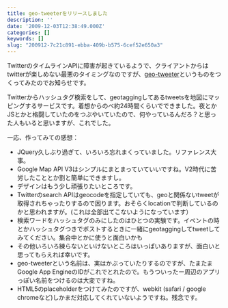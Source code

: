 ```yaml
---
title: geo-tweeterをリリースしました
description: ''
date: '2009-12-03T12:38:49.000Z'
categories: []
keywords: []
slug: "200912-7c21c891-ebba-409b-b575-6cef52e650a3"
---
```

TwitterのタイムラインAPIに障害が起きているようで、クライアントからはtwitterが楽しめない最悪のタイミングなのですが、[geo-tweeter](http://geo-tweeter.qli.jp/)というものをつくってみたのでお知らせです。

Twitterからハッシュタグ検索をして、geotaggingしてあるtweetsを地図にマッピングするサービスです。着想からのべ約24時間くらいでできました。夜とかJSとかと格闘していたのをつぶやいていたので、何やっているんだろ？と思った人もいると思いますが、これでした。

一応、作ってみての感想：

*   JQuery久しぶり過ぎて、いろいろ忘れまくっていました。リファレンス大事。
*   Google Map API V3はシンプルにまとまっていていいですね。V2時代に苦労したこととか割と簡単にできますし。
*   デザインはもう少し頑張りたいところです。
*   Twitterのsearch APIはgeocodeを指定していても、geoと関係ないtweetが取得されちゃったりするので困ります。おそらくlocationで判断しているのかと思われますが。(これは全部出てこないようになっています）
*   検索ワードをハッシュタグのみにしたのはひとつの実験です。イベントの時とかハッシュタグつきでポストするときに一緒にgeotaggingしてtweetしてみてください。集合中とかに使うと面白いかも
*   その他いろいろ練らないといけないところはいっぱいありますが、面白いと思ってもらえれば幸いです。
*   geo-tweeterという名前は、実はかぶっていたりするのですが、たまたまGoogle App EngineのIDがこれでとれたので。もうついったー周辺のアプリっぽい名前をつけるのは大変ですね。
*   HTML5のplaceholderをつけてみたのですが、webkit (safari / google chromeなど)しかまだ対応してくれていないようですね。残念です。